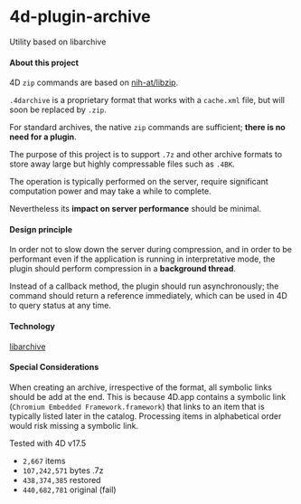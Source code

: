 # 4d-plugin-archive
Utility based on libarchive

#### About this project

4D `zip` commands are based on [nih-at/libzip](https://github.com/nih-at/libzip).

`.4darchive` is a proprietary format that works with a `cache.xml` file, but will soon be replaced by `.zip`.

For standard archives, the native `zip` commands are sufficient; **there is no need for a plugin**.

The purpose of this project is to support `.7z` and other archive formats to store away large but highly compressable files such as `.4BK`.

The operation is typically performed on the server, require significant computation power and may take a while to complete.

Nevertheless its **impact on server performance** should be minimal.

#### Design principle

In order not to slow down the server during compression, and in order to be performant even if the application is running in interpretative mode, the plugin should perform compression in a **background thread**.

Instead of a callback method, the plugin should run asynchronously; the command should return a reference immediately, which can be used in 4D to query status at any time.

#### Technology

[libarchive](https://www.libarchive.org)

#### Special Considerations

When creating an archive, irrespective of the format, all symbolic links should be add at the end. This is because 4D.app contains a symbolic link (`Chromium Embedded Framework.framework`) that links to an item that is typically listed later in the catalog. Processing items in alphabetical order would risk missing a symbolic link. 

Tested with 4D v17.5 

* `2,667` items
* `107,242,571` bytes .7z
* `438,374,385` restored
* `440,682,781` original (fail)
